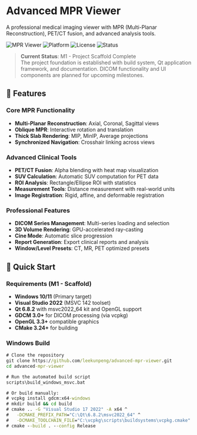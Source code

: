 # Advanced MPR Viewer

A professional medical imaging viewer with MPR (Multi-Planar Reconstruction), PET/CT fusion, and advanced analysis tools.

![MPR Viewer](https://img.shields.io/badge/Version-1.0.0--M1-brightgreen)
![Platform](https://img.shields.io/badge/Platform-Windows%20Primary-blue)
![License](https://img.shields.io/badge/License-MIT-yellow)
![Status](https://img.shields.io/badge/Status-In%20Development-orange)

> **Current Status**: M1 - Project Scaffold Complete  
> The project foundation is established with build system, Qt application framework, and documentation. DICOM functionality and UI components are planned for upcoming milestones.

## 🏥 Features

### Core MPR Functionality
- **Multi-Planar Reconstruction**: Axial, Coronal, Sagittal views
- **Oblique MPR**: Interactive rotation and translation
- **Thick Slab Rendering**: MIP, MinIP, Average projections
- **Synchronized Navigation**: Crosshair linking across views

### Advanced Clinical Tools
- **PET/CT Fusion**: Alpha blending with heat map visualization
- **SUV Calculation**: Automatic SUV computation for PET data
- **ROI Analysis**: Rectangle/Ellipse ROI with statistics
- **Measurement Tools**: Distance measurement with real-world units
- **Image Registration**: Rigid, affine, and deformable registration

### Professional Features
- **DICOM Series Management**: Multi-series loading and selection
- **3D Volume Rendering**: GPU-accelerated ray-casting
- **Cine Mode**: Automatic slice progression
- **Report Generation**: Export clinical reports and analysis
- **Window/Level Presets**: CT, MR, PET optimized presets

## 🚀 Quick Start

### Requirements (M1 - Scaffold)
- **Windows 10/11** (Primary target)
- **Visual Studio 2022** (MSVC 142 toolset) 
- **Qt 6.8.2** with msvc2022_64 kit and OpenGL support
- **GDCM 3.0+** for DICOM processing (via vcpkg)
- **OpenGL 3.3+** compatible graphics
- **CMake 3.24+** for building

### Windows Build
```cmd
# Clone the repository
git clone https://github.com/leekunpeng/advanced-mpr-viewer.git
cd advanced-mpr-viewer

# Run the automated build script
scripts\build_windows_msvc.bat

# Or build manually:
# vcpkg install gdcm:x64-windows
# mkdir build && cd build
# cmake .. -G "Visual Studio 17 2022" -A x64 ^
#   -DCMAKE_PREFIX_PATH="C:\Qt\6.8.2\msvc2022_64" ^
#   -DCMAKE_TOOLCHAIN_FILE="C:\vcpkg\scripts\buildsystems\vcpkg.cmake"
# cmake --build . --config Release